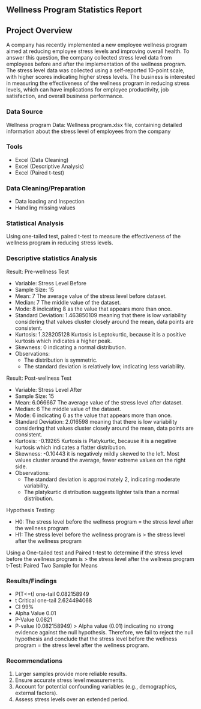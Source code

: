 ## Wellness Program Statistics Report

## Project Overview

A company has recently implemented a new employee wellness program aimed at reducing employee stress levels and improving overall health. 
To answer this question, the company collected stress level data from employees before and after the implementation of the wellness program. 
The stress level data was collected using a self-reported 10-point scale, with higher scores indicating higher stress levels.
The business is interested in measuring the effectiveness of the wellness program in reducing stress levels, which can have implications for employee productivity, job satisfaction, and overall business performance.

### Data Source
Wellness program Data: Wellness program.xlsx file, containing detailed information about the stress level of employees from the company

### Tools
- Excel (Data Cleaning)
- Excel (Descriptive Analysis)
- Excel (Paired t-test)

### Data Cleaning/Preparation

- Data loading and Inspection
- Handling missing values

### Statistical Analysis

Using one-tailed test, paired t-test to measure the effectiveness of the wellness program in reducing stress levels.

### Descriptive statistics Analysis

Result: Pre-wellness Test

- Variable: Stress Level Before
- Sample Size: 15
- Mean: 7 The average value of the stress level before dataset.
- Median: 7 The middle value of the dataset.
- Mode: 8 indicating 8 as the value that appears more than once.
- Standard Deviation: 1.463850109 meaning that there is low variability considering that values cluster closely around the mean, data points are consistent.
- Kurtosis: 1.328205128 Kurtosis is Leptokurtic, because it is a positive kurtosis which indicates a higher peak.
- Skewness: 0 indicating a normal distribution.
- Observations:
  - The distribution is symmetric.
  - The standard deviation is relatively low, indicating less variability.


Result: Post-wellness Test

- Variable: Stress Level After
- Sample Size: 15
- Mean: 6.066667 The average value of the stress level after dataset.
- Median: 6 The middle value of the dataset.
- Mode: 6 indicating 6 as the value that appears more than once.
- Standard Deviation: 2.016598 meaning that there is low variability considering that values cluster closely around the mean, data points are consistent.
- Kurtosis: -0.19265 Kurtosis is Platykurtic, because it is a negative kurtosis which indicates a flatter distribution.
- Skewness: -0.10443 it is negatively mildly skewed to the left. Most values cluster around the average, fewer extreme values on the right side.
- Observations:
  - The standard deviation is approximately 2, indicating moderate variability.
  - The platykurtic distribution suggests lighter tails than a normal distribution.

Hypothesis Testing:
- H0: The stress level before the wellness program = the stress level after the wellness program
- H1: The stress level before the wellness program is > the stress level after the wellness program


Using a One-tailed test and Paired t-test to determine if the stress level before the wellness program is > the stress level after the wellness program
t-Test: Paired Two Sample for Means		

### Results/Findings

- P(T<=t) one-tail	0.082158949	
- t Critical one-tail	2.624494068	
- CI 99%
- Alpha Value 0.01
- P-Value 0.0821
- P-value (0.082158949) > Alpha value (0.01) indicating no strong evidence against the null hypothesis.
Therefore, we fail to reject the null hypothesis and conclude that the stress level before the wellness program = the stress level after the wellness program.

### Recommendations

1. Larger samples provide more reliable results.
2. Ensure accurate stress level measurements.
3. Account for potential confounding variables (e.g., demographics, external factors).
4. Assess stress levels over an extended period.

